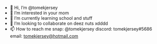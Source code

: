 - 👋 Hi, I’m @tomekjersey
- 👀 I’m interested in your mom
- 🌱 I’m currently learning school and stuff
- 💞️ I’m looking to collaborate on deez nuts xdddd
- 📫 How to reach me snap: @tomekjersey discord: tomekjersey#5686 email: tomekjersey@hotmail.com

<!---
tomekjersey/tomekjersey is a ✨ special ✨ repository because its `README.md` (this file) appears on your GitHub profile.
You can click the Preview link to take a look at your changes.
--->
